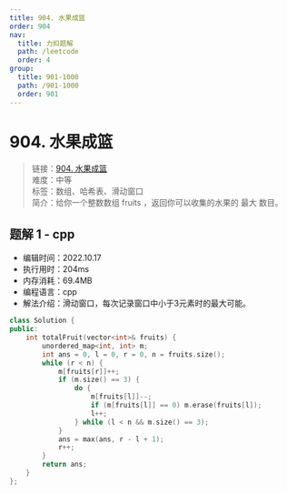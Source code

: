 ```yaml
---
title: 904. 水果成篮
order: 904
nav:
  title: 力扣题解
  path: /leetcode
  order: 4
group:
  title: 901-1000
  path: /901-1000
  order: 901
---
```


# 904. 水果成篮
    
> 链接：[904. 水果成篮](https://leetcode.cn/problems/fruit-into-baskets/)  
> 难度：中等  
> 标签：数组、哈希表、滑动窗口  
> 简介：给你一个整数数组 fruits ，返回你可以收集的水果的 最大 数目。
      
## 题解 1 - cpp
- 编辑时间：2022.10.17
- 执行用时：204ms
- 内存消耗：69.4MB
- 编程语言：cpp
- 解法介绍：滑动窗口，每次记录窗口中小于3元素时的最大可能。
```cpp
class Solution {
public:
    int totalFruit(vector<int>& fruits) {
        unordered_map<int, int> m;
        int ans = 0, l = 0, r = 0, n = fruits.size();
        while (r < n) {
            m[fruits[r]]++;
            if (m.size() == 3) {
                do {
                    m[fruits[l]]--;
                    if (m[fruits[l]] == 0) m.erase(fruits[l]);
                    l++;
                } while (l < n && m.size() == 3);
            }
            ans = max(ans, r - l + 1);
            r++;
        }
        return ans;
    }
};
```

      